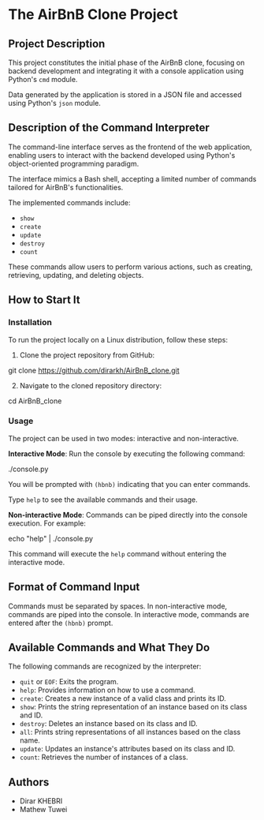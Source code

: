 # The AirBnB Clone Project

## Project Description

This project constitutes the initial phase of the AirBnB clone, focusing on backend development and integrating it with a console application using Python's `cmd` module. 

Data generated by the application is stored in a JSON file and accessed using Python's `json` module.

## Description of the Command Interpreter

The command-line interface serves as the frontend of the web application, enabling users to interact with the backend developed using Python's object-oriented programming paradigm. 

The interface mimics a Bash shell, accepting a limited number of commands tailored for AirBnB's functionalities.

The implemented commands include:

- `show`
- `create`
- `update`
- `destroy`
- `count`

These commands allow users to perform various actions, such as creating, retrieving, updating, and deleting objects.

## How to Start It

### Installation

To run the project locally on a Linux distribution, follow these steps:

1. Clone the project repository from GitHub:

git clone https://github.com/dirarkh/AirBnB_clone.git

2. Navigate to the cloned repository directory:

cd AirBnB_clone


### Usage

The project can be used in two modes: interactive and non-interactive.

**Interactive Mode**: Run the console by executing the following command:

./console.py


You will be prompted with `(hbnb)` indicating that you can enter commands. 

Type `help` to see the available commands and their usage.

**Non-interactive Mode**: Commands can be piped directly into the console execution. For example:

echo "help" | ./console.py


This command will execute the `help` command without entering the interactive mode.

## Format of Command Input

Commands must be separated by spaces. In non-interactive mode, commands are piped into the console. In interactive mode, commands are entered after the `(hbnb)` prompt.

## Available Commands and What They Do

The following commands are recognized by the interpreter:

- `quit` or `EOF`: Exits the program.
- `help`: Provides information on how to use a command.
- `create`: Creates a new instance of a valid class and prints its ID.
- `show`: Prints the string representation of an instance based on its class and ID.
- `destroy`: Deletes an instance based on its class and ID.
- `all`: Prints string representations of all instances based on the class name.
- `update`: Updates an instance's attributes based on its class and ID.
- `count`: Retrieves the number of instances of a class.

## Authors

- Dirar KHEBRI
- Mathew Tuwei

